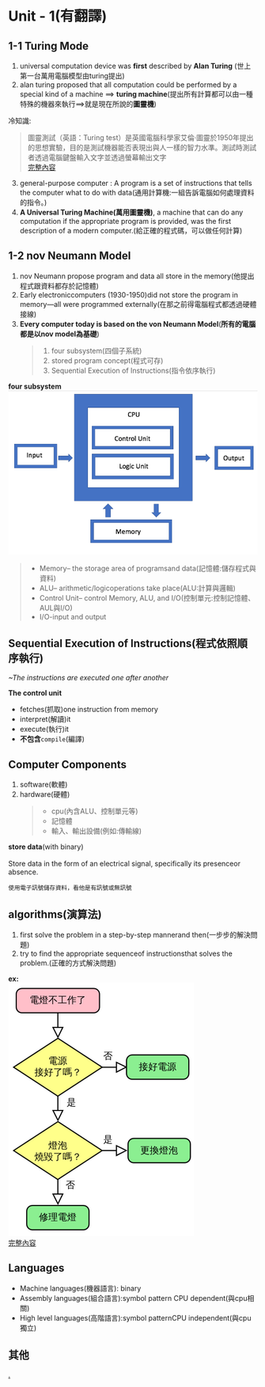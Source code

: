 # Unit - 1(有翻譯)

## 1-1 Turing Mode

1. universal computation  device was **first** described by **Alan Turing**  (世上第一台萬用電腦模型由turing提出)  
2. alan turing proposed that all computation could be performed by a special kind of a machine ==> **turing machine**(提出所有計算都可以由一種特殊的機器來執行==>就是現在所說的**圖靈機**)

冷知識:  
>圖靈測試（英語：Turing test）是英國電腦科學家艾倫·圖靈於1950年提出的思想實驗，目的是測試機器能否表現出與人一樣的智力水準。測試時測試者透過電腦鍵盤輸入文字並透過螢幕輸出文字  
[完整內容](https://zh.wikipedia.org/zh-tw/%E5%9B%BE%E7%81%B5%E6%B5%8B%E8%AF%95)

3. general-purpose computer : A program is a set of instructions that tells the computer what to do with data(通用計算機:一組告訴電腦如何處理資料的指令。)
4. **A Universal Turing Machine(萬用圖靈機)**, a machine that can do any computation if the appropriate program is provided, was the first description of a modern computer.(給正確的程式碼，可以做任何計算)


## 1-2 nov Neumann Model 
1. nov Neumann propose program and data all store in the memory(他提出程式跟資料都存於記憶體)
2. Early electroniccomputers (1930-1950)did not store the program in memory—all were programmed externally(在那之前得電腦程式都透過硬體接線)
3. **Every computer today is based on the von Neumann Model**(**所有的電腦都是以nov model為基礎**)
   >1. four subsystem(四個子系統)
   >2. stored program concept(程式可存)
   >3. Sequential Execution of Instructions(指令依序執行)
   
**four subsystem**  
![](https://raw.githubusercontent.com/archie0732/Introduction-to-Computers/main/picture/unit/Screen-Shot-2017-04-26-at-1.08.57-PM.webp)
>* Memory– the storage area of programsand data(記憶體:儲存程式與資料)
>* ALU– arithmetic/logicoperations take place(ALU:計算與邏輯)
>* Control Unit– control Memory, ALU, and I/O(控制單元:控制記憶體、AUL與I/O)
>* I/O-input and output

## Sequential Execution of Instructions(程式依照順序執行)  
*~The instructions are executed one after another* 

  
**The control unit**  
* fetches(抓取)one instruction from memory
* interpret(解讀)it
* execute(執行)it
* **不包含**`compile`(編譯)
## Computer Components
1. software(軟體)
2. hardware(硬體)
   >* cpu(內含ALU、控制單元等)
   >* 記憶體
   >* 輸入、輸出設備(例如:傳輸線)
  
**store data**(with binary)  <br>  
Store data in the form of an electrical signal, specifically its presenceor absence.  
```
使用電子訊號儲存資料，看他是有訊號或無訊號
```
## algorithms(演算法)
1. first solve the problem in a step-by-step mannerand then(一步步的解決問題)   
2. try to find the appropriate sequenceof instructionsthat solves the problem.(正確的方式解決問題)

    
**ex:**      
![](https://github.com/archie0732/Introduction-to-Computers/blob/main/picture/unit/375px-LampFlowchart_ZhT.svg.png)  
[完整內容](https://zh.wikipedia.org/zh-tw/%E7%AE%97%E6%B3%95)  
## Languages
* Machine languages(機器語言): binary
* Assembly languages(組合語言):symbol pattern CPU dependent(與cpu相關)
* High level languages(高階語言):symbol patternCPU independent(與cpu獨立)
## 其他
[.](https://youtu.be/dQw4w9WgXcQ?si=B_DTpgtca1LjOyOw)  
